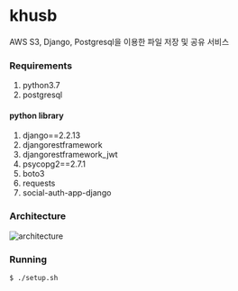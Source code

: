 # khusb
AWS S3, Django, Postgresql을 이용한 파일 저장 및 공유 서비스

### Requirements
1. python3.7
2. postgresql

#### python library
1. django==2.2.13
2. djangorestframework
3. djangorestframework_jwt
4. psycopg2==2.7.1
5. boto3
6. requests
7. social-auth-app-django

### Architecture
![architecture](https://user-images.githubusercontent.com/3616714/93495201-d41f3d00-f948-11ea-9cc9-ef6b5a8ce7b4.PNG)


### Running
```bash
$ ./setup.sh
